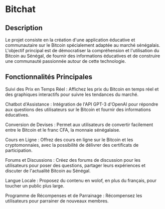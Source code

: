 

# Bitchat


## Description
Le projet consiste en la création d'une application éducative et communautaire sur le Bitcoin spécialement adaptée au marché sénégalais. L'objectif principal est de démocratiser la compréhension et l'utilisation du Bitcoin au Sénégal, de fournir des informations éducatives et de construire une communauté passionnée autour de cette technologie.

## Fonctionnalités Principales
Suivi des Prix en Temps Réel : Affichez les prix du Bitcoin en temps réel et des graphiques interactifs pour suivre les tendances du marché.

Chatbot d'Assistance : Intégration de l'API GPT-3 d'OpenAI pour répondre aux questions des utilisateurs sur le Bitcoin et fournir des informations éducatives.

Conversion de Devises : Permet aux utilisateurs de convertir facilement entre le Bitcoin et le franc CFA, la monnaie sénégalaise.

Cours en Ligne : Offrez des cours en ligne sur le Bitcoin et les cryptomonnaies, avec la possibilité de délivrer des certificats de participation.

Forums et Discussions : Créez des forums de discussion pour les utilisateurs pour poser des questions, partager leurs expériences et discuter de l'actualité Bitcoin au Sénégal.

Langue Locale : Proposez du contenu en wolof, en plus du français, pour toucher un public plus large.

Programme de Récompenses et de Parrainage : Récompensez les utilisateurs pour parrainer de nouveaux membres.


